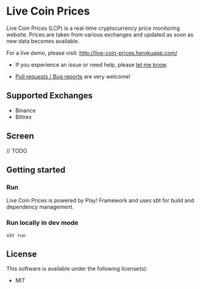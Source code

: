 # Live Coin Prices

Live Coin Prices (LCP) is a real-time cryptocurrency price monitoring website. Prices are taken from various exchanges and updated as soon as new data becomes available.

For a live demo, please visit: http://live-coin-prices.herokuapp.com/

* If you experience an issue or need help, please <a href="https://github.com/ozencem/live-coin-prices/issues">let me know</a>.

* <a href="https://github.com/ozencem/live-coin-prices/issues">Pull requests / Bug reports</a> are very welcome!

## Supported Exchanges

* Binance
* Bittrex

## Screen

// TODO

## Getting started

### Run

Live Coin Prices is powered by Play! Framework and uses sbt for build and dependency management.

### Run locally in dev mode

````
sbt run
````

## License

This software is available under the following license(s):

* MIT